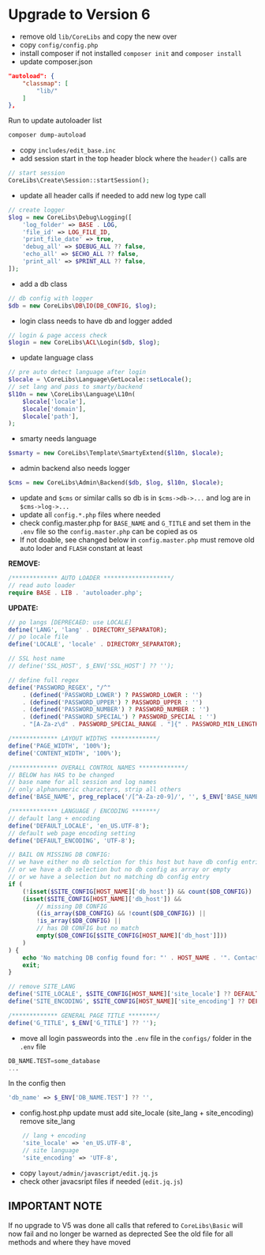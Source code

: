 # Upgrade to Version 6

* remove old `lib/CoreLibs` and copy the new over
* copy `config/config.php`
* install composer if not installed `composer init` and `composer install`
* update composer.json

```json
"autoload": {
    "classmap": [
        "lib/"
    ]
},
```

Run to update autoloader list

```sh
composer dump-autoload
```

* copy `includes/edit_base.inc`
* add session start in the top header block where the `header()` calls are

```php
// start session
CoreLibs\Create\Session::startSession();
```

* update all header calls if needed to add new log type call

```php
// create logger
$log = new CoreLibs\Debug\Logging([
    'log_folder' => BASE . LOG,
    'file_id' => LOG_FILE_ID,
    'print_file_date' => true,
    'debug_all' => $DEBUG_ALL ?? false,
    'echo_all' => $ECHO_ALL ?? false,
    'print_all' => $PRINT_ALL ?? false,
]);
```

* add a db class

```php
// db config with logger
$db = new CoreLibs\DB\IO(DB_CONFIG, $log);
```

* login class needs to have db and logger added

```php
// login & page access check
$login = new CoreLibs\ACL\Login($db, $log);
```

* update language class

```php
// pre auto detect language after login
$locale = \CoreLibs\Language\GetLocale::setLocale();
// set lang and pass to smarty/backend
$l10n = new \CoreLibs\Language\L10n(
    $locale['locale'],
    $locale['domain'],
    $locale['path'],
);
```

* smarty needs language

```php
$smarty = new CoreLibs\Template\SmartyExtend($l10n, $locale);
```

* admin backend also needs logger

```php
$cms = new CoreLibs\Admin\Backend($db, $log, $l10n, $locale);
```

* update and `$cms` or similar calls so db is in `$cms->db->...` and log are in `$cms->log->...`
* update all `config.*.php` files where needed
* check config.master.php for `BASE_NAME` and `G_TITLE` and set them in the `.env` file so the `config.master.php` can be copied as os
* If not doable, see changed below in `config.master.php` must remove old auto loder and `FLASH` constant at least

**REMOVE:**

```php
/************* AUTO LOADER *******************/
// read auto loader
require BASE . LIB . 'autoloader.php';
```

**UPDATE:**

```php
// po langs [DEPRECAED: use LOCALE]
define('LANG', 'lang' . DIRECTORY_SEPARATOR);
// po locale file
define('LOCALE', 'locale' . DIRECTORY_SEPARATOR);
```

```php
// SSL host name
// define('SSL_HOST', $_ENV['SSL_HOST'] ?? '');
```

```php
// define full regex
define('PASSWORD_REGEX', "/^"
    . (defined('PASSWORD_LOWER') ? PASSWORD_LOWER : '')
    . (defined('PASSWORD_UPPER') ? PASSWORD_UPPER : '')
    . (defined('PASSWORD_NUMBER') ? PASSWORD_NUMBER : '')
    . (defined('PASSWORD_SPECIAL') ? PASSWORD_SPECIAL : '')
    . "[A-Za-z\d" . PASSWORD_SPECIAL_RANGE . "]{" . PASSWORD_MIN_LENGTH . "," . PASSWORD_MAX_LENGTH . "}$/");
```

```php
/************* LAYOUT WIDTHS *************/
define('PAGE_WIDTH', '100%');
define('CONTENT_WIDTH', '100%');
```

```php
/************* OVERALL CONTROL NAMES *************/
// BELOW has HAS to be changed
// base name for all session and log names
// only alphanumeric characters, strip all others
define('BASE_NAME', preg_replace('/[^A-Za-z0-9]/', '', $_ENV['BASE_NAME'] ?? ''));
```

```php
/************* LANGUAGE / ENCODING *******/
// default lang + encoding
define('DEFAULT_LOCALE', 'en_US.UTF-8');
// default web page encoding setting
define('DEFAULT_ENCODING', 'UTF-8');
```

```php
// BAIL ON MISSING DB CONFIG:
// we have either no db selction for this host but have db config entries
// or we have a db selection but no db config as array or empty
// or we have a selection but no matching db config entry
if (
    (!isset($SITE_CONFIG[HOST_NAME]['db_host']) && count($DB_CONFIG)) ||
    (isset($SITE_CONFIG[HOST_NAME]['db_host']) &&
        // missing DB CONFIG
        ((is_array($DB_CONFIG) && !count($DB_CONFIG)) ||
        !is_array($DB_CONFIG) ||
        // has DB CONFIG but no match
        empty($DB_CONFIG[$SITE_CONFIG[HOST_NAME]['db_host']]))
    )
) {
    echo 'No matching DB config found for: "' . HOST_NAME . '". Contact Administrator';
    exit;
}
```

```php
// remove SITE_LANG
define('SITE_LOCALE', $SITE_CONFIG[HOST_NAME]['site_locale'] ?? DEFAULT_LOCALE);
define('SITE_ENCODING', $SITE_CONFIG[HOST_NAME]['site_encoding'] ?? DEFAULT_ENCODING);
```

```php
/************* GENERAL PAGE TITLE ********/
define('G_TITLE', $_ENV['G_TITLE'] ?? '');
```

* move all login passweords into the `.env` file in the `configs/` folder
in the `.env` file

```sql
DB_NAME.TEST=some_database
...
```

In the config then

```php
'db_name' => $_ENV['DB_NAME.TEST'] ?? '',
```

* config.host.php update
must add site_locale (site_lang + site_encoding)
remove site_lang

```php
    // lang + encoding
    'site_locale' => 'en_US.UTF-8',
    // site language
    'site_encoding' => 'UTF-8',
```

* copy `layout/admin/javascript/edit.jq.js`
* check other javacsript files if needed (`edit.jq.js`)

## IMPORTANT NOTE

If no upgrade to V5 was done all calls that refered to `CoreLibs\Basic` will now fail and no longer be warned as deprected
See the old file for all methods and where they have moved
